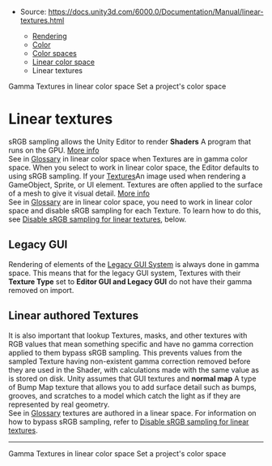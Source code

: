 * Source: https://docs.unity3d.com/6000.0/Documentation/Manual/linear-textures.html

  * [Rendering](https://docs.unity3d.com/6000.0/Documentation/Manual/rendering-and-post-processing.html)
  * [Color](https://docs.unity3d.com/6000.0/Documentation/Manual/graphics-color.html)
  * [Color spaces](https://docs.unity3d.com/6000.0/Documentation/Manual/color-spaces-landing.html)
  * [Linear color space](https://docs.unity3d.com/6000.0/Documentation/Manual/linear-color-space-landing.html)
  * Linear textures


[](https://docs.unity3d.com/6000.0/Documentation/Manual/gamma-textures-linear-color-space.html)
Gamma Textures in linear color space
[](https://docs.unity3d.com/6000.0/Documentation/Manual/set-project-color-space.html)
Set a project's color space
# Linear textures
sRGB sampling allows the Unity Editor to render **Shaders** A program that runs on the GPU. [More info](https://docs.unity3d.com/6000.0/Documentation/Manual/Shaders.html)  
See in [Glossary](https://docs.unity3d.com/6000.0/Documentation/Manual/Glossary.html#Shader) in linear color space when Textures are in gamma color space. When you select to work in linear color space, the Editor defaults to using sRGB sampling. If your [Textures](https://docs.unity3d.com/6000.0/Documentation/Manual/Textures.html)An image used when rendering a GameObject, Sprite, or UI element. Textures are often applied to the surface of a mesh to give it visual detail. [More info](https://docs.unity3d.com/6000.0/Documentation/Manual/class-TextureImporter.html)  
See in [Glossary](https://docs.unity3d.com/6000.0/Documentation/Manual/Glossary.html#texture) are in linear color space, you need to work in linear color space and disable sRGB sampling for each Texture. To learn how to do this, see [Disable sRGB sampling for linear textures](https://docs.unity3d.com/6000.0/Documentation/Manual/disable-srgb-sampling-textures.html), below.
## Legacy GUI
Rendering of elements of the [Legacy GUI System](http://docs.unity3d.com/Manual/GUIScriptingGuide.html) is always done in gamma space. This means that for the legacy GUI system, Textures with their **Texture Type** set to **Editor GUI and Legacy GUI** do not have their gamma removed on import.
## Linear authored Textures
It is also important that lookup Textures, masks, and other textures with RGB values that mean something specific and have no gamma correction applied to them bypass sRGB sampling. This prevents values from the sampled Texture having non-existent gamma correction removed before they are used in the Shader, with calculations made with the same value as is stored on disk. Unity assumes that GUI textures and **normal map** A type of Bump Map texture that allows you to add surface detail such as bumps, grooves, and scratches to a model which catch the light as if they are represented by real geometry.  
See in [Glossary](https://docs.unity3d.com/6000.0/Documentation/Manual/Glossary.html#Normalmap) textures are authored in a linear space.
For information on how to bypass sRGB sampling, refer to [Disable sRGB sampling for linear textures](https://docs.unity3d.com/6000.0/Documentation/Manual/disable-srgb-sampling-textures.html).
* * *
[](https://docs.unity3d.com/6000.0/Documentation/Manual/gamma-textures-linear-color-space.html)
Gamma Textures in linear color space
[](https://docs.unity3d.com/6000.0/Documentation/Manual/set-project-color-space.html)
Set a project's color space
